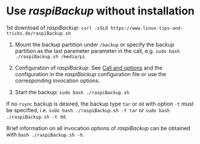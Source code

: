 <a name="adhoc"></a>
# Use *raspiBackup* without installation

1st download of *raspiBackup*: `curl -sSLO https://www.linux-tips-and-tricks.de/raspiBackup.sh`

1. Mount the backup partition under `/backup` or specify the backup partition as the last parameter
   parameter in the call, e.g. `sudo bash ./raspiBackup.sh /media/pi`

1. Configuration of *raspiBackup*. See [Call and options](invocation-options.md) and
   the configuration in the *raspiBackup* configuration file or use the corresponding invocation options.

1. Start the backup: `sudo bash ./raspiBackup.sh`

If no `rsync` backup is desired, the backup type `tar` or `dd` with option `-t` must be specified, 
i.e. `sudo bash ./raspiBackup.sh -t tar` or `sudo bash ./raspiBackup.sh -t dd`.

Brief information on all invocation options of *raspiBackup* can be obtained with `bash ./raspiBackup.sh -h`.

[.status]: translated


